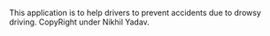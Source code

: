 This application is to help drivers to prevent accidents due to drowsy driving.
CopyRight under Nikhil Yadav.
